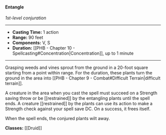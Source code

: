 #### Entangle
*1st-level conjuration*
___
- **Casting Time:** 1 action
- **Range:** 90 feet
- **Components:** V, S
- **Duration:** [[PHB - Chapter 10 - Spellcasting#Concentration|Concentration]], up to 1 minute
---
Grasping weeds and vines sprout from the ground in a 20-foot square starting from a point within range. For the duration, these plants turn the ground in the area into [[PHB - Chapter 9 - Combat#Difficult Terrain|difficult terrain]].

A creature in the area when you cast the spell must succeed on a Strength saving throw or be [[restrained]] by the entangling plants until the spell ends. A creature [[restrained]] by the plants can use its action to make a Strength check against your spell save DC. On a success, it frees itself.

When the spell ends, the conjured plants wilt away.

**Classes:** [[Druid]]